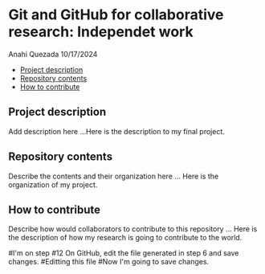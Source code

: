 Git and GitHub for collaborative research: Independet work
================
Anahi Quezada
10/17/2024

- [Project description](#project-description)
- [Repository contents](#repository-contents)
- [How to contribute](#how-to-contribute)

## Project description

Add description here …Here is the description to my final project.

## Repository contents

Describe the contents and their organization here … Here is the
organization of my project.

## How to contribute

Describe how would collaborators to contribute to this repository … Here
is the description of how my research is going to contribute to the
world.


#I'm on step #12 On GitHub, edit the file generated in step 6 and save changes.
#Editting this file
#Now I'm going to save changes. 
